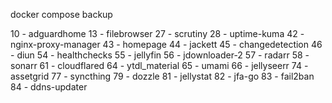 docker compose backup

10 - adguardhome
13 - filebrowser
27 - scrutiny
28 - uptime-kuma
42 - nginx-proxy-manager
43 - homepage
44 - jackett
45 - changedetection
46 - diun
54 - healthchecks
55 - jellyfin
56 - jdownloader-2
57 - radarr
58 - sonarr
61 - cloudflared
64 - ytdl_material
65 - umami
66 - jellyseerr
74 - assetgrid
77 - syncthing
79 - dozzle
81 - jellystat
82 - jfa-go
83 - fail2ban
84 - ddns-updater
